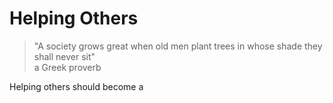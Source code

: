 # Helping Others

> "A society grows great when old men plant trees in whose shade they shall never sit"  
> a Greek proverb

Helping others should become a 

